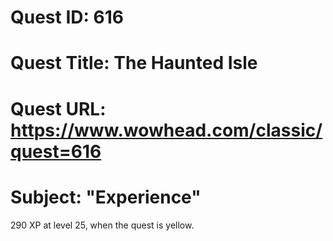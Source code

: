 # Quest ID: 616
# Quest Title: The Haunted Isle
# Quest URL: https://www.wowhead.com/classic/quest=616
# Subject: "Experience"
290 XP at level 25, when the quest is yellow.